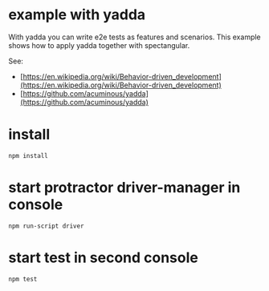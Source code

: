 # example with yadda

With yadda you can write e2e tests as features and scenarios. This example shows how to apply yadda together with 
spectangular.

See:
* [https://en.wikipedia.org/wiki/Behavior-driven_development](https://en.wikipedia.org/wiki/Behavior-driven_development)
* [https://github.com/acuminous/yadda](https://github.com/acuminous/yadda)


# install
```
npm install 
```

# start protractor driver-manager in console
`npm run-script driver` 

# start test in second console
`npm test`

